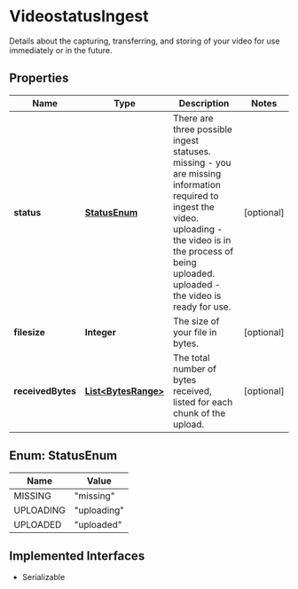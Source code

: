 

# VideostatusIngest

Details about the capturing, transferring, and storing of your video for use immediately or in the future.
## Properties

Name | Type | Description | Notes
------------ | ------------- | ------------- | -------------
**status** | [**StatusEnum**](#StatusEnum) | There are three possible ingest statuses. missing - you are missing information required to ingest the video. uploading - the video is in the process of being uploaded. uploaded - the video is ready for use. |  [optional]
**filesize** | **Integer** | The size of your file in bytes. |  [optional]
**receivedBytes** | [**List&lt;BytesRange&gt;**](BytesRange.md) | The total number of bytes received, listed for each chunk of the upload. |  [optional]



## Enum: StatusEnum

Name | Value
---- | -----
MISSING | &quot;missing&quot;
UPLOADING | &quot;uploading&quot;
UPLOADED | &quot;uploaded&quot;


## Implemented Interfaces

* Serializable


